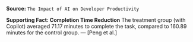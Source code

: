 **Source:** `The Impact of AI on Developer Productivity`

**Supporting Fact: Completion Time Reduction**
The treatment group (with Copilot) averaged 71.17 minutes to complete the task, compared to 160.89 minutes for the control group. — [Peng et al.]
